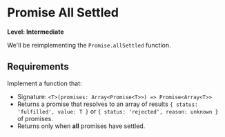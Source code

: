 # Promise All Settled

**Level: Intermediate**

We'll be reimplementing the `Promise.allSettled` function.

## Requirements

Implement a function that:

- Signature: `<T>(promises: Array<Promise<T>>) => Promise<Array<T>>`
- Returns a promise that resolves to an array of results `{ status: 'fulfilled', value: T }` or `{ status: 'rejected', reason: unknown }` of promises.
- Returns only when **all** promises have settled.
